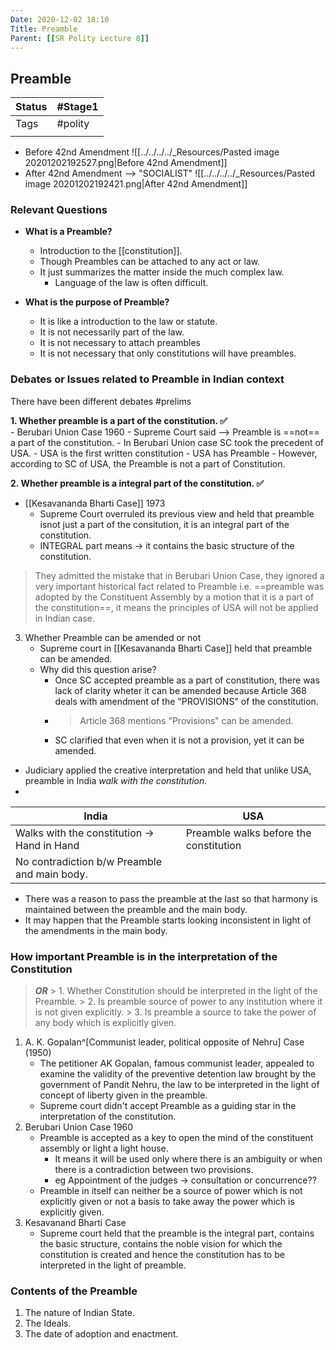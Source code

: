 ```yaml
---
Date: 2020-12-02 18:10
Title: Preamble
Parent: [[SR Polity Lecture 8]]
---
```


## Preamble

| Status | #Stage1                    |
| ------ | -------------------------- |
| Tags   |   #polity |
|        |                            |

- Before 42nd Amendment
	![[../../../../_Resources/Pasted image 20201202192527.png|Before 42nd Amendment]]
- After 42nd Amendment --> "SOCIALIST"
	![[../../../../_Resources/Pasted image 20201202192421.png|After 42nd Amendment]]

### Relevant Questions
- **What is a Preamble?**
	- Introduction to the [[constitution]].
	- Though Preambles can be attached to any act or law.
	- It just summarizes the matter inside the much complex law.
		- Language of the law is often difficult.

- **What is the purpose of Preamble?**
	- It is like a introduction to the law or statute.
	- It is not necessarily part of the law.
	- It is not necessary to attach preambles
	- It is not necessary that only constitutions will have preambles.

### Debates or Issues related to Preamble in Indian context
There have been different debates #prelims

**1. Whether preamble is a part of the constitution. ✅**	
	- Berubari Union Case 1960
		- Supreme Court said --> Preamble is ==not== a part of the constitution.
		- In Berubari Union case SC took the precedent of USA.
			- USA is the first written constitution
			- USA has Preamble
			- However, according to SC of USA, the Preamble is not a part of Constitution.


**2. Whether preamble is a integral part of the constitution. ✅**
- [[Kesavananda Bharti Case]] 1973
	- Supreme Court overruled its previous view and held that preamble isnot just a part of the consitution, it is an integral part of the constitution.
	- INTEGRAL part means -> it contains the basic structure of the constitution.

> They admitted the mistake that in Berubari Union Case, they ignored a very important historical fact related to Preamble i.e. ==preamble was adopted by the Constituent Assembly by a motion that it is a part of the constitution==, it means the principles of USA will not be applied in Indian case.

3. Whether Preamble can be amended or not
	- Supreme court in [[Kesavananda Bharti Case]] held that preamble can be amended.
	- Why did this question arise?
		- Once SC accepted preamble as a part of constitution, there was lack of clarity wheter it can be amended because Article 368 deals with amendment of the "PROVISIONS" of the constitution.
		- > Article 368 mentions "Provisions" can be amended.
		- SC clarified that even when it is not a provision, yet it can be amended. 
- Judiciary applied the creative interpretation and held that unlike USA, preamble in India *walk with the constitution.* 
- 
| India                                         | USA                                    |
| --------------------------------------------- | -------------------------------------- |
| Walks with the constitution -> Hand in Hand | Preamble walks before the constitution |
| No contradiction b/w Preamble and main body.                                           |                                        |


- There was a reason to pass the preamble at the last so that harmony is maintained between the preamble and the main body. 
- It may happen that the Preamble starts looking inconsistent in light of the amendments in the main body.

### How important Preamble is in the interpretation of the Constitution
> ***OR***
	> 1. Whether Constitution should be interpreted in the light of the Preamble.
	> 2. Is preamble source of power to any institution where it is not given explicitly.
	> 3. Is preamble a source to take the power of any body which is explicitly given.

1. A. K. Gopalan^[Communist leader, political opposite of Nehru] Case (1950)
	- The petitioner AK Gopalan, famous communist leader, appealed to examine the validity of the preventive detention law brought by the government of Pandit Nehru, the law to be interpreted in the light of concept of liberty given in the preamble.
	- Supreme court didn't accept Preamble as a guiding star in the interpretation of the constitution.
2. Berubari Union Case 1960
	- Preamble is accepted as a key to open the mind of the constituent assembly or light a light house.
		- It means it will be used only where there is an ambiguity or when there is a contradiction between two provisions.
		- eg Appointment of the judges -> consultation or concurrence??
	- Preamble in itself can neither be a source of power which is not explicitly given or not a basis to take away the power which is explicitly given.
3. Kesavanand Bharti Case
	- Supreme court held that the preamble is the integral part, contains the basic structure, contains the noble vision for which the constitution is created and hence the constitution has to be interpreted in the light of preamble.


### Contents of the Preamble
1. The nature of Indian State.
2. The Ideals.
3. The date of adoption and enactment.








